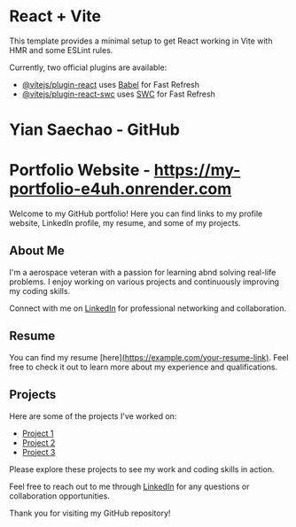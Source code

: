 # React + Vite

This template provides a minimal setup to get React working in Vite with HMR and some ESLint rules.

Currently, two official plugins are available:

- [@vitejs/plugin-react](https://github.com/vitejs/vite-plugin-react/blob/main/packages/plugin-react/README.md) uses [Babel](https://babeljs.io/) for Fast Refresh
- [@vitejs/plugin-react-swc](https://github.com/vitejs/vite-plugin-react-swc) uses [SWC](https://swc.rs/) for Fast Refresh

# Yian Saechao - GitHub  

# Portfolio Website - https://my-portfolio-e4uh.onrender.com

Welcome to my GitHub portfolio! Here you can find links to my profile website, LinkedIn profile, my resume, and some of my projects.

## About Me

I'm a aerospace veteran with a passion for learning abnd solving real-life problems. I enjoy working on various projects and continuously improving my coding skills.

Connect with me on [LinkedIn](https://www.linkedin.com/in/yian-saechao-100640287/) for professional networking and collaboration.

## Resume

You can find my resume [here][(https://example.com/your-resume-link)](https://docs.google.com/document/d/17F7N8jSfwJ2dRpk_mAlD9siMzOSbmGed/edit?usp=sharing&ouid=117805695497650742381&rtpof=true&sd=true). Feel free to check it out to learn more about my experience and qualifications.

## Projects

Here are some of the projects I've worked on:

- [Project 1](https://yiansaechao.github.io/Final-MOD-Project/)
- [Project 2](https://app-hosting-ghd2.onrender.com/)
- [Project 3](https://)

Please explore these projects to see my work and coding skills in action.

Feel free to reach out to me through [LinkedIn](https://www.linkedin.com/in/yian-saechao-100640287/) for any questions or collaboration opportunities.

Thank you for visiting my GitHub repository!

